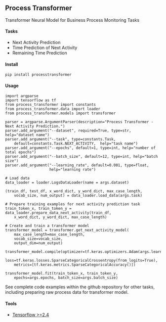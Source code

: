 ## Process Transformer

Transformer Neural Model for Business Process Monitoring Tasks 

#### Tasks
- Next Activity Prediction
- Time Prediction of Next Activity
- Remaining Time Prediction

#### Install 
```
pip install processtransformer
```

#### Usage
```
import argparse
import tensorflow as tf
from process_transformer import constants
from process_transformer.data import loader
from process_transformer.models import transformer

parser = argparse.ArgumentParser(description="Process Transformer - Next Activity Prediction.")
parser.add_argument("--dataset", required=True, type=str, help="dataset name")
parser.add_argument("--task", type=constants.Task, 
    default=constants.Task.NEXT_ACTIVITY,  help="task name")
parser.add_argument("--epochs", default=1, type=int, help="number of total epochs")
parser.add_argument("--batch_size", default=12, type=int, help="batch size")
parser.add_argument("--learning_rate", default=0.001, type=float,
                    help="learning rate")

# Load data
data_loader = loader.LogsDataLoader(name = args.dataset)

(train_df, test_df, x_word_dict, y_word_dict, max_case_length, 
    vocab_size, num_output) = data_loader.load_data(args.task)

# Prepare training examples for next activity prediction task
train_token_x, train_token_y = data_loader.prepare_data_next_activity(train_df, 
    x_word_dict, y_word_dict, max_case_length)

# Create and train a transformer model
transformer_model = transformer.get_next_activity_model(
    max_case_length=max_case_length, 
    vocab_size=vocab_size,
    output_dim=num_output)

transformer_model.compile(optimizer=tf.keras.optimizers.Adam(args.learning_rate),
    loss=tf.keras.losses.SparseCategoricalCrossentropy(from_logits=True),
    metrics=[tf.keras.metrics.SparseCategoricalAccuracy()])
    
transformer_model.fit(train_token_x, train_token_y, 
    epochs=args.epochs, batch_size=args.batch_size)
```

See complete code examples within the github repository for other tasks, including preparing raw process data for transformer model.

#### Tools
- <a href="http://tensorflow.org/">Tensorflow >=2.4</a>

